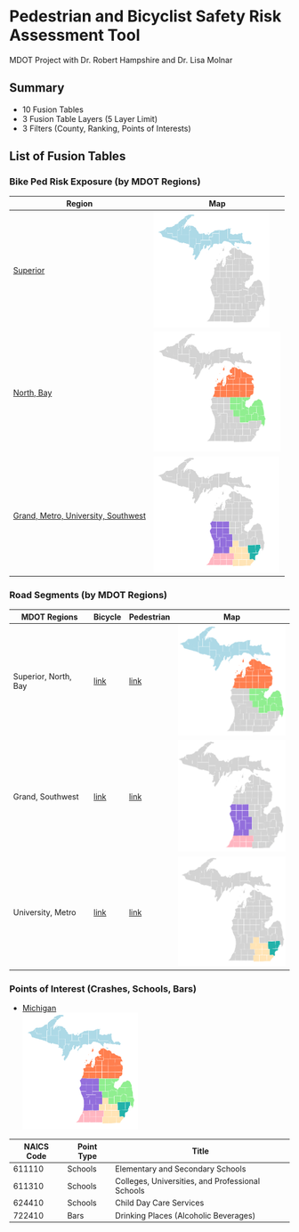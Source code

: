 # Pedestrian and Bicyclist Safety Risk Assessment Tool

MDOT Project with Dr. Robert Hampshire and Dr. Lisa Molnar

## Summary
- 10 Fusion Tables
- 3 Fusion Table Layers (5 Layer Limit)
- 3 Filters (County, Ranking, Points of Interests)

## List of Fusion Tables
### Bike Ped Risk Exposure (by MDOT Regions)
Region|Map
---|---
[Superior](https://fusiontables.google.com/DataSource?docid=1pp4Axxd5C8U7RByKuZsidxmSulBH7YSDTWn25ohQ#rows:id=1)|![Superior](Superior.png)
[North, Bay](https://fusiontables.google.com/DataSource?docid=12Vn0EY7_LJm_kHKsjUnJO4luY-4cekMha6QCiPoG#rows:id=1)|![North, Bay](north_bay.png)
[Grand, Metro, University, Southwest](https://fusiontables.google.com/DataSource?docid=1pL3uVpWWEVwXZLUs-LvfSMFSBwd-KL94bT7qxUm9#rows:id=1)|![GMUS](GMUS.png)
		
### Road Segments (by MDOT Regions)
MDOT Regions|Bicycle|Pedestrian|Map
---|---|---|---
Superior, North, Bay|[link](https://fusiontables.google.com/DataSource?docid=1jG6XplSByvnOTrKJsu240CvPj47fi-Buo5CG733v#rows:id=1)|[link](https://fusiontables.google.com/DataSource?docid=1xmTwYnMVqWloOCs2r4CaXLSmmSUAORhTbK4oHJN7#rows:id=1)|![Superior, North, Bay](superior_north_bay.png)
Grand, Southwest|[link](https://fusiontables.google.com/DataSource?docid=1uVriSHt8mBMmp2-M90TrXHpWeY0KKTuiogaq3p_4#rows:id=1)|[link](https://fusiontables.google.com/DataSource?docid=1M8aJiDnW-DYfP3JGfoWaKS2TtqakFrAGmzyu1az4#rows:id=1)|![Grand, Southwest](grand_southwest.png)
University, Metro|[link](https://fusiontables.google.com/DataSource?docid=1KaSmG9GnL0svhfGWIOyg_PMJvBFCKp3bbwZSc1md#rows:id=1)|[link](https://fusiontables.google.com/DataSource?docid=1MhIuLV6ryl1C6wcIhYqyLG7JkdSCu38Vq1lGO8w5#rows:id=1)|![University, Metro](uni_metro.png)

### Points of Interest (Crashes, Schools, Bars)
- [Michigan](https://fusiontables.google.com/DataSource?docid=1WYNs_bniznkgQMwU-lhxstOJ7vlTvVggXSV4TMUh#rows:id=1)  
![MI](MDOT.png)

NAICS Code|Point Type|Title
---|---|---
611110|Schools|Elementary and Secondary Schools
611310|Schools|Colleges, Universities, and Professional Schools
624410|Schools|Child Day Care Services
722410|Bars|Drinking Places (Alcoholic Beverages)
